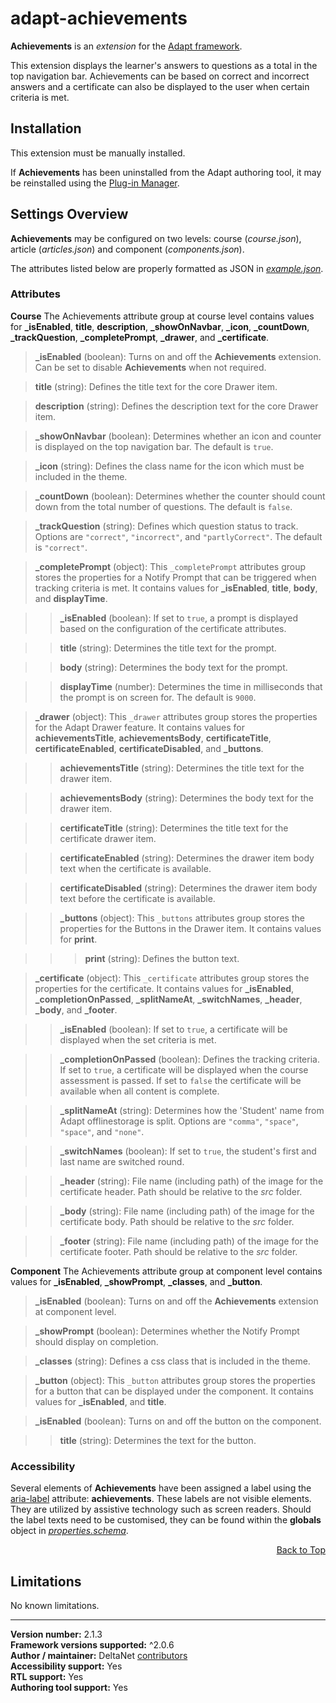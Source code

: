 # adapt-achievements

**Achievements** is an *extension* for the [Adapt framework](https://github.com/adaptlearning/adapt_framework).   

This extension displays the learner's answers to questions as a total in the top navigation bar. Achievements can be based on correct and incorrect answers and a certificate can also be displayed to the user when certain criteria is met.

## Installation

This extension must be manually installed.

If **Achievements** has been uninstalled from the Adapt authoring tool, it may be reinstalled using the [Plug-in Manager](https://github.com/adaptlearning/adapt_authoring/wiki/Plugin-Manager).  

## Settings Overview

**Achievements** may be configured on two levels: course (*course.json*), article (*articles.json*) and component (*components.json*).

The attributes listed below are properly formatted as JSON in [*example.json*](https://github.com/deltanet/adapt-achievements/blob/master/example.json).

### Attributes

**Course**
The Achievements attribute group at course level contains values for **_isEnabled**, **title**, **description**, **_showOnNavbar**, **_icon**, **_countDown**, **_trackQuestion**, **_completePrompt**, **_drawer**, and **_certificate**.

>**_isEnabled** (boolean):  Turns on and off the **Achievements** extension. Can be set to disable **Achievements** when not required.

>**title** (string):  Defines the title text for the core Drawer item.  

>**description** (string):  Defines the description text for the core Drawer item.  

>**_showOnNavbar** (boolean):  Determines whether an icon and counter is displayed on the top navigation bar. The default is `true`.  

>**_icon** (string):  Defines the class name for the icon which must be included in the theme.  

>**_countDown** (boolean):  Determines whether the counter should count down from the total number of questions. The default is `false`.  

>**_trackQuestion** (string):  Defines which question status to track. Options are `"correct"`, `"incorrect"`, and `"partlyCorrect"`. The default is `"correct"`.  

>**_completePrompt** (object): This `_completePrompt` attributes group stores the properties for a Notify Prompt that can be triggered when tracking criteria is met. It contains values for **_isEnabled**, **title**, **body**, and **displayTime**.  

>>**_isEnabled** (boolean):  If set to `true`, a prompt is displayed based on the configuration of the certificate attributes.  

>>**title** (string):  Determines the title text for the prompt.  

>>**body** (string): Determines the body text for the prompt.  

>>**displayTime** (number): Determines the time in milliseconds that the prompt is on screen for. The default is `9000`.

>**_drawer** (object): This `_drawer` attributes group stores the properties for the Adapt Drawer feature. It contains values for **achievementsTitle**, **achievementsBody**, **certificateTitle**, **certificateEnabled**, **certificateDisabled**, and **_buttons**.  

>>**achievementsTitle** (string):  Determines the title text for the drawer item.  

>>**achievementsBody** (string):  Determines the body text for the drawer item.  

>>**certificateTitle** (string): Determines the title text for the certificate drawer item.  

>>**certificateEnabled** (string): Determines the drawer item body text when the certificate is available.  

>>**certificateDisabled** (string): Determines the drawer item body text before the certificate is available.  

>>**_buttons** (object): This `_buttons` attributes group stores the properties for the Buttons in the Drawer item. It contains values for **print**.  

>>>**print** (string): Defines the button text.  

>**_certificate** (object): This `_certificate` attributes group stores the properties for the certificate. It contains values for **_isEnabled**, **_completionOnPassed**, **_splitNameAt**, **_switchNames**, **_header**, **_body**, and **_footer**.  

>>**_isEnabled** (boolean):  If set to `true`, a certificate will be displayed when the set criteria is met.  

>>**_completionOnPassed** (boolean):  Defines the tracking criteria. If set to `true`, a certificate will be displayed when the course assessment is passed. If set to `false` the certificate will be available when all content is complete.  

>>**_splitNameAt** (string):  Determines how the 'Student' name from Adapt offlinestorage is split. Options are `"comma"`, `"space"`, `"space"`, and `"none"`.  

>>**_switchNames** (boolean):  If set to `true`, the student's first and last name are switched round.  

>>**_header** (string): File name (including path) of the image for the certificate header. Path should be relative to the *src* folder.

>>**_body** (string): File name (including path) of the image for the certificate body. Path should be relative to the *src* folder.

>>**_footer** (string): File name (including path) of the image for the certificate footer. Path should be relative to the *src* folder.

**Component**
The Achievements attribute group at component level contains values for **_isEnabled**, **_showPrompt**, **_classes**, and **_button**.

>**_isEnabled** (boolean):  Turns on and off the **Achievements** extension at component level.  

>**_showPrompt** (boolean):  Determines whether the Notify Prompt should display on completion.  

>**_classes** (string):  Defines a css class that is included in the theme.  

>**_button** (object): This `_button` attributes group stores the properties for a button that can be displayed under the component. It contains values for **_isEnabled**, and **title**.  

>**_isEnabled** (boolean):  Turns on and off the button on the component.  

>>**title** (string):  Determines the text for the button.  

### Accessibility
Several elements of **Achievements** have been assigned a label using the [aria-label](https://github.com/adaptlearning/adapt_framework/wiki/Aria-Labels) attribute: **achievements**. These labels are not visible elements. They are utilized by assistive technology such as screen readers. Should the label texts need to be customised, they can be found within the **globals** object in [*properties.schema*](https://github.com/deltanet/adapt-achievements/blob/master/properties.schema).   
<div float align=right><a href="#top">Back to Top</a></div>

## Limitations

No known limitations.

----------------------------
**Version number:**  2.1.3   
**Framework versions supported:**  ^2.0.6    
**Author / maintainer:** DeltaNet [contributors](https://github.com/deltanet/adapt-achievements/graphs/contributors)     
**Accessibility support:** Yes  
**RTL support:** Yes     
**Authoring tool support:** Yes
